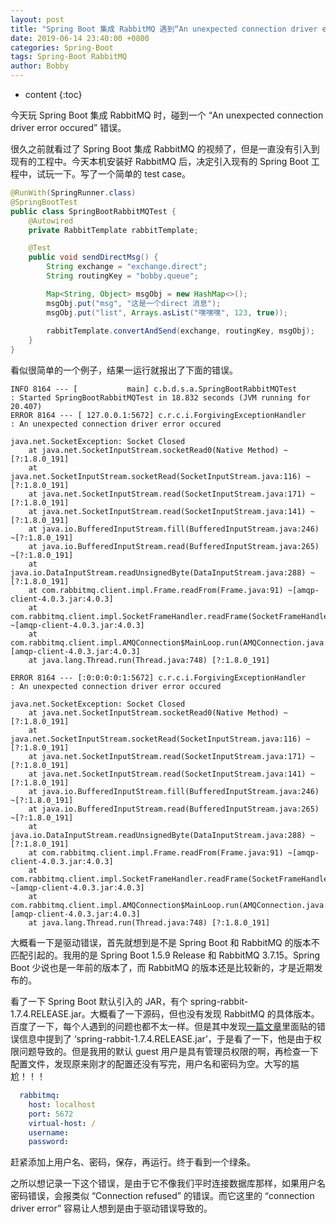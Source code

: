 ```yaml
---
layout: post
title: "Spring Boot 集成 RabbitMQ 遇到“An unexpected connection driver error occured”错误"
date: 2019-06-14 23:40:00 +0800
categories: Spring-Boot
tags: Spring-Boot RabbitMQ
author: Bobby
---
```


* content
{:toc}

今天玩 Spring Boot 集成 RabbitMQ 时，碰到一个 “An unexpected connection driver error occured” 错误。



很久之前就看过了 Spring Boot 集成 RabbitMQ 的视频了，但是一直没有引入到现有的工程中。今天本机安装好 RabbitMQ 后，决定引入现有的 Spring Boot 工程中，试玩一下。写了一个简单的 test case。

```java
@RunWith(SpringRunner.class)
@SpringBootTest
public class SpringBootRabbitMQTest {
	@Autowired
	private RabbitTemplate rabbitTemplate;

	@Test
	public void sendDirectMsg() {
		String exchange = "exchange.direct";
		String routingKey = "bobby.queue";

		Map<String, Object> msgObj = new HashMap<>();
		msgObj.put("msg", "这是一个direct 消息");
		msgObj.put("list", Arrays.asList("嘿嘿嘿", 123, true));
		
		rabbitTemplate.convertAndSend(exchange, routingKey, msgObj);
	}
}
```

看似很简单的一个例子，结果一运行就报出了下面的错误。

```text
INFO 8164 --- [           main] c.b.d.s.a.SpringBootRabbitMQTest         : Started SpringBootRabbitMQTest in 18.832 seconds (JVM running for 20.407)
ERROR 8164 --- [ 127.0.0.1:5672] c.r.c.i.ForgivingExceptionHandler        : An unexpected connection driver error occured

java.net.SocketException: Socket Closed
	at java.net.SocketInputStream.socketRead0(Native Method) ~[?:1.8.0_191]
	at java.net.SocketInputStream.socketRead(SocketInputStream.java:116) ~[?:1.8.0_191]
	at java.net.SocketInputStream.read(SocketInputStream.java:171) ~[?:1.8.0_191]
	at java.net.SocketInputStream.read(SocketInputStream.java:141) ~[?:1.8.0_191]
	at java.io.BufferedInputStream.fill(BufferedInputStream.java:246) ~[?:1.8.0_191]
	at java.io.BufferedInputStream.read(BufferedInputStream.java:265) ~[?:1.8.0_191]
	at java.io.DataInputStream.readUnsignedByte(DataInputStream.java:288) ~[?:1.8.0_191]
	at com.rabbitmq.client.impl.Frame.readFrom(Frame.java:91) ~[amqp-client-4.0.3.jar:4.0.3]
	at com.rabbitmq.client.impl.SocketFrameHandler.readFrame(SocketFrameHandler.java:164) ~[amqp-client-4.0.3.jar:4.0.3]
	at com.rabbitmq.client.impl.AMQConnection$MainLoop.run(AMQConnection.java:571) [amqp-client-4.0.3.jar:4.0.3]
	at java.lang.Thread.run(Thread.java:748) [?:1.8.0_191]

ERROR 8164 --- [:0:0:0:0:1:5672] c.r.c.i.ForgivingExceptionHandler        : An unexpected connection driver error occured

java.net.SocketException: Socket Closed
	at java.net.SocketInputStream.socketRead0(Native Method) ~[?:1.8.0_191]
	at java.net.SocketInputStream.socketRead(SocketInputStream.java:116) ~[?:1.8.0_191]
	at java.net.SocketInputStream.read(SocketInputStream.java:171) ~[?:1.8.0_191]
	at java.net.SocketInputStream.read(SocketInputStream.java:141) ~[?:1.8.0_191]
	at java.io.BufferedInputStream.fill(BufferedInputStream.java:246) ~[?:1.8.0_191]
	at java.io.BufferedInputStream.read(BufferedInputStream.java:265) ~[?:1.8.0_191]
	at java.io.DataInputStream.readUnsignedByte(DataInputStream.java:288) ~[?:1.8.0_191]
	at com.rabbitmq.client.impl.Frame.readFrom(Frame.java:91) ~[amqp-client-4.0.3.jar:4.0.3]
	at com.rabbitmq.client.impl.SocketFrameHandler.readFrame(SocketFrameHandler.java:164) ~[amqp-client-4.0.3.jar:4.0.3]
	at com.rabbitmq.client.impl.AMQConnection$MainLoop.run(AMQConnection.java:571) [amqp-client-4.0.3.jar:4.0.3]
	at java.lang.Thread.run(Thread.java:748) [?:1.8.0_191]
```

大概看一下是驱动错误，首先就想到是不是 Spring Boot 和 RabbitMQ 的版本不匹配引起的。我用的是 Spring Boot 1.5.9 Release 和 RabbitMQ 3.7.15。Spring Boot 少说也是一年前的版本了，而 RabbitMQ 的版本还是比较新的，才是近期发布的。

看了一下 Spring Boot 默认引入的 JAR，有个 spring-rabbit-1.7.4.RELEASE.jar。大概看了一下源码，但也没有发现 RabbitMQ 的具体版本。百度了一下，每个人遇到的问题也都不太一样。但是其中发现[一篇文章](https://blog.csdn.net/zht741322694/article/details/82801873)里面贴的错误信息中提到了 ‘spring-rabbit-1.7.4.RELEASE.jar’，于是看了一下，他是由于权限问题导致的。但是我用的默认 guest 用户是具有管理员权限的啊，再检查一下配置文件，发现原来刚才的配置还没有写完，用户名和密码为空。大写的尴尬！！！

```yaml
  rabbitmq:
    host: localhost
    port: 5672
    virtual-host: /
    username: 
    password: 
```

赶紧添加上用户名、密码，保存，再运行。终于看到一个绿条。

之所以想记录一下这个错误，是由于它不像我们平时连接数据库那样，如果用户名密码错误，会报类似 “Connection refused” 的错误。而它这里的 “connection driver error” 容易让人想到是由于驱动错误导致的。
